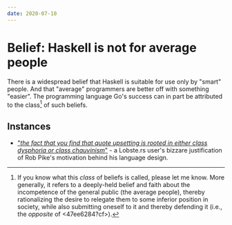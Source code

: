 ```yaml
---
date: 2020-07-10
---
```


# Belief: Haskell is not for average people

There is a widespread belief that Haskell is suitable for use only by "smart" people. And that "average" programmers are better off with something "easier". The programming language Go's success can in part be attributed to the class[^naming] of such beliefs.

[^naming]: If you know what this *class* of beliefs is called, please let me know. More generally, it refers to a deeply-held belief and faith about the incompetence of the general public (the average people), thereby rationalizing the desire to relegate them to some inferior position in society, while also submitting oneself to it and thereby defending it (i.e., the *opposite* of <47ee6284?cf>).

## Instances

* ["*the fact that you find that quote upsetting is rooted in either class dysphoria or class chauvinism*"](https://lobste.rs/s/3npaqq/why_go_s_error_handling_is_awesome#c_fhariv) - a Lobste.rs user's bizzare justification of Rob Pike's motivation behind his language design.

